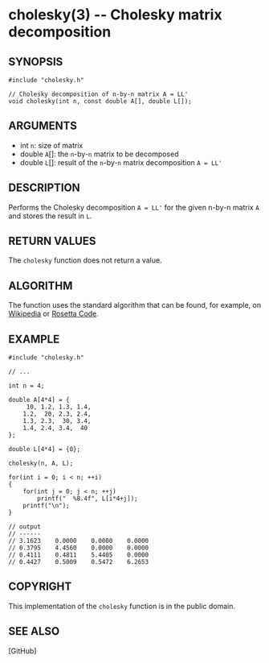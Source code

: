 cholesky(3) -- Cholesky matrix decomposition
============================================

## SYNOPSIS

    #include "cholesky.h"
    
    // Cholesky decomposition of n-by-n matrix A = LL'
    void cholesky(int n, const double A[], double L[]);

## ARGUMENTS

* int `n`:
  size of matrix
* double `A`[]:
  the `n`-by-`n` matrix to be decomposed
* double `L`[]:
  result of the `n`-by-`n` matrix decomposition `A = LL'`

## DESCRIPTION

Performs the Cholesky decomposition `A = LL'` for the given n-by-n matrix `A`
and stores the result in `L`.

## RETURN VALUES

The `cholesky` function does not return a value.

## ALGORITHM

The function uses the standard algorithm that can be found, for example, on
[Wikipedia](https://en.wikipedia.org/wiki/Cholesky_decomposition) or
[Rosetta Code](https://rosettacode.org/wiki/Cholesky_decomposition).

## EXAMPLE

    #include "cholesky.h"
    
    // ...
    
    int n = 4;
    
    double A[4*4] = {
         10, 1.2, 1.3, 1.4,
        1.2,  20, 2.3, 2.4,
        1.3, 2.3,  30, 3.4,
        1.4, 2.4, 3.4,  40
    };
    
    double L[4*4] = {0};
    
    cholesky(n, A, L);
    
    for(int i = 0; i < n; ++i)
    {
        for(int j = 0; j < n; ++j)
            printf("  %8.4f", L[i*4+j]);
        printf("\n");
    }
    
    // output
    // ------
    // 3.1623    0.0000    0.0000    0.0000
    // 0.3795    4.4560    0.0000    0.0000
    // 0.4111    0.4811    5.4405    0.0000
    // 0.4427    0.5009    0.5472    6.2653

## COPYRIGHT

This implementation of the `cholesky` function is in the public domain.

## SEE ALSO

[GitHub]
